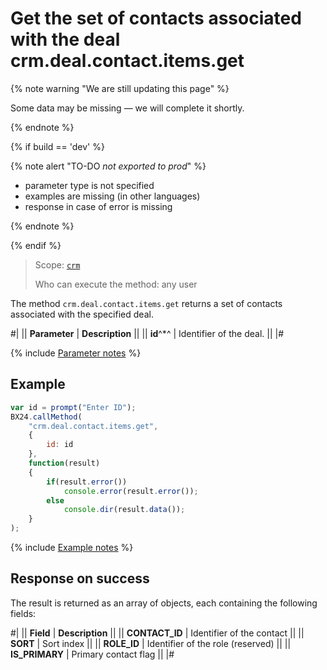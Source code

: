 # Get the set of contacts associated with the deal crm.deal.contact.items.get

{% note warning "We are still updating this page" %}

Some data may be missing — we will complete it shortly.

{% endnote %}

{% if build == 'dev' %}

{% note alert "TO-DO _not exported to prod_" %}

- parameter type is not specified
- examples are missing (in other languages)
- response in case of error is missing

{% endnote %}

{% endif %}

> Scope: [`crm`](../../../scopes/permissions.md)
>
> Who can execute the method: any user

The method `crm.deal.contact.items.get` returns a set of contacts associated with the specified deal.

#|
|| **Parameter** | **Description** ||
|| **id**^*^ | Identifier of the deal. ||
|#

{% include [Parameter notes](../../../../_includes/required.md) %}

## Example

```js
var id = prompt("Enter ID");
BX24.callMethod(
    "crm.deal.contact.items.get",
    {
        id: id
    },
    function(result)
    {
        if(result.error())
            console.error(result.error());
        else
            console.dir(result.data());
    }
);
```

{% include [Example notes](../../../../_includes/examples.md) %}

## Response on success

The result is returned as an array of objects, each containing the following fields:

#|
|| **Field** | **Description** ||
|| **CONTACT_ID** | Identifier of the contact ||
|| **SORT** | Sort index ||
|| **ROLE_ID** | Identifier of the role (reserved) ||
|| **IS_PRIMARY** | Primary contact flag ||
|#